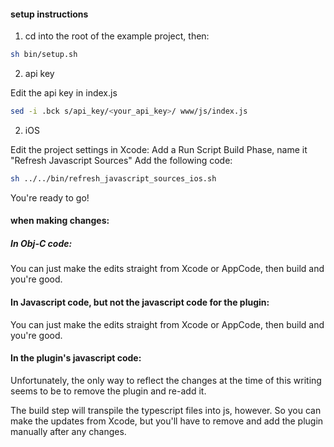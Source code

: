 #### setup instructions

1. cd into the root of the example project, then:

```bash
sh bin/setup.sh
```

2. api key

Edit the api key in index.js

```bash
sed -i .bck s/api_key/<your_api_key>/ www/js/index.js
```


2. iOS

Edit the project settings in Xcode: 
Add a Run Script Build Phase, name it "Refresh Javascript Sources"
Add the following code: 

```bash
sh ../../bin/refresh_javascript_sources_ios.sh
```

You're ready to go! 

#### when making changes: 

##### In Obj-C code:

You can just make the edits straight from Xcode or AppCode, then build and you're good. 

#### In Javascript code, but not the javascript code for the plugin: 

You can just make the edits straight from Xcode or AppCode, then build and you're good. 

#### In the plugin's javascript code:

Unfortunately, the only way to reflect the changes at the time of this writing seems to be to remove the plugin and re-add it. 

The build step will transpile the typescript files into js, however. So you can make the updates from Xcode, but you'll have to remove and add the plugin manually after any changes. 
